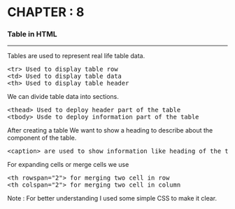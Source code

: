 # CHAPTER : 8
### Table in HTML

<hr>
Tables are used to represent real life table data. <br>
<pre>
&lttr&gt Used to display table row 
&lttd&gt Used to display table data
&ltth&gt Used to display table header
</pre>

We can divide table data into sections.

<pre>
&ltthead&gt Used to deploy header part of the table
&lttbody&gt Usde to deploy information part of the table
</pre>

After creating a table We want to show a heading to describe about the component of the table.

<pre>
&ltcaption&gt are used to show information like heading of the table
</pre>

For expanding cells or merge cells we use

<pre>
&ltth rowspan="2"&gt for merging two cell in row
&ltth colspan="2"&gt for merging two cell in column
</pre>

Note : For better understanding I used some simple CSS to make it clear.